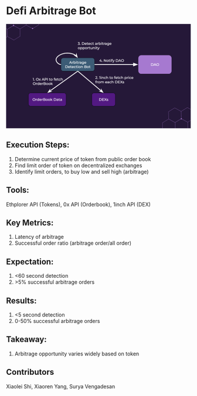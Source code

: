 # Defi Arbitrage Bot

![](bot.png)

## Execution Steps: 
1. Determine current price of token from public order book
2. Find limit order of token on decentralized exchanges
3. Identify limit orders, to buy low and sell high (arbitrage) 

## Tools: 
Ethplorer API (Tokens), 0x API (Orderbook), 1inch API (DEX)

## Key Metrics: 
1. Latency of arbitrage
2. Successful order ratio (arbitrage order/all order)

## Expectation:
1. <60 second detection  
2. \>5% successful arbitrage orders 

## Results:
1. <5 second detection
2. 0-50% successful arbitrage orders 

## Takeaway:
1. Arbitrage opportunity varies widely based on token 

## Contributors

Xiaolei Shi, Xiaoren Yang, Surya Vengadesan